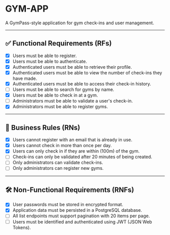 # GYM-APP

A GymPass-style application for gym check-ins and user management.

---

## ✅ Functional Requirements (RFs)

- [x] Users must be able to register.
- [x] Users must be able to authenticate.
- [x] Authenticated users must be able to retrieve their profile.
- [x] Authenticated users must be able to view the number of check-ins they have made.
- [x] Authenticated users must be able to access their check-in history.
- [ ] Users must be able to search for gyms by name.
- [x] Users must be able to check in at a gym.
- [ ] Administrators must be able to validate a user's check-in.
- [x] Administrators must be able to register gyms.

---

## 📌 Business Rules (RNs)

- [x] Users cannot register with an email that is already in use.
- [x] Users cannot check in more than once per day.
- [x] Users can only check in if they are within (100m) of the gym.
- [ ] Check-ins can only be validated after 20 minutes of being created.
- [ ] Only administrators can validate check-ins.
- [ ] Only administrators can register new gyms.

---

## 🛠️ Non-Functional Requirements (RNFs)

- [x] User passwords must be stored in encrypted format.
- [x] Application data must be persisted in a PostgreSQL database.
- [ ] All list endpoints must support pagination with 20 items per page.
- [ ] Users must be identified and authenticated using JWT (JSON Web Tokens).
